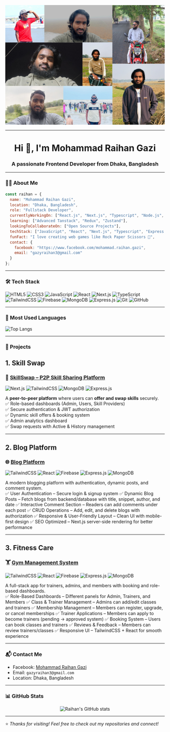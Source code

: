 ![Raihan Gazi](github-readme.png)

---

<h1 align="center">Hi 👋, I'm Mohammad Raihan Gazi</h1>
<h3 align="center">A passionate Frontend Developer from Dhaka, Bangladesh</h3>

---

### 🧑‍💻 About Me


```js
const raihan = {
  name: "Mohammad Raihan Gazi",
  location: "Dhaka, Bangladesh",
  role: "Fullstack Developer",
  currentlyWorkingOn: ["React.js", "Next.js", "Typescript", "Node.js", "Express.js", "Mongodb"],
  learning: ["Advanced Tanstack", "Redux", "Zustand"],
  lookingToCollaborateOn: ["Open Source Projects"],
  techStack: ["JavaScript", "React", "Next.js", "Typescript", "Express.js", "MongoDB", "Tailwind CSS"],
  funFact: "I love creating web games like Rock Paper Scissors 🤘",
  contact: {
    facebook: "https://www.facebook.com/mohammad.raihan.gazi",
    email: "gazyraihan3@gmail.com"
  }
};
```

---

### 🛠️ Tech Stack

![HTML5](https://img.shields.io/badge/HTML5-E34F26?style=for-the-badge&logo=html5&logoColor=white)
![CSS3](https://img.shields.io/badge/CSS3-1572B6?style=for-the-badge&logo=css3&logoColor=white)
![JavaScript](https://img.shields.io/badge/JavaScript-F7DF1E?style=for-the-badge&logo=javascript&logoColor=black)
![React](https://img.shields.io/badge/React-20232A?style=for-the-badge&logo=react&logoColor=61DAFB)
![Next.js](https://img.shields.io/badge/Next.js-000000?style=for-the-badge&logo=nextdotjs&logoColor=white)
![TypeScript](https://img.shields.io/badge/TypeScript-3178C6?style=for-the-badge&logo=typescript&logoColor=white)
![TailwindCSS](https://img.shields.io/badge/Tailwind_CSS-38B2AC?style=for-the-badge&logo=tailwind-css&logoColor=white)
![Firebase](https://img.shields.io/badge/Firebase-ffca28?style=for-the-badge&logo=firebase&logoColor=black)
![MongoDB](https://img.shields.io/badge/MongoDB-4EA94B?style=for-the-badge&logo=mongodb&logoColor=white)
![Express.js](https://img.shields.io/badge/Express.js-000000?style=for-the-badge&logo=express&logoColor=white)
![Git](https://img.shields.io/badge/Git-F05032?style=for-the-badge&logo=git&logoColor=white)
![GitHub](https://img.shields.io/badge/GitHub-181717?style=for-the-badge&logo=github&logoColor=white)

---

### 🧠 Most Used Languages

![Top Langs](https://github-readme-stats.vercel.app/api/top-langs/?username=gaziraihan1&layout=compact&theme=radical)

---

### 📁 Projects

<h2>1. Skill Swap</h2>

### 🔄 [SkillSwap – P2P Skill Sharing Platform](https://github.com/gaziraihan1/skill-swap-client)  
![Next.js](https://img.shields.io/badge/Next.js-000000?style=for-the-badge&logo=nextdotjs&logoColor=white)
![TailwindCSS](https://img.shields.io/badge/Tailwind_CSS-38B2AC?style=for-the-badge&logo=tailwind-css&logoColor=white)
![MongoDB](https://img.shields.io/badge/MongoDB-4EA94B?style=for-the-badge&logo=mongodb&logoColor=white)
![Express.js](https://img.shields.io/badge/Express.js-000000?style=for-the-badge&logo=express&logoColor=white)

A **peer-to-peer platform** where users can **offer and swap skills** securely.  
✅ Role-based dashboards (Admin, Users, Skill Providers)  
✅ Secure authentication & JWT authorization  
✅ Dynamic skill offers & booking system  
✅ Admin analytics dashboard  
✅ Swap requests with Active & History management  

---

<h2>2. Blog Platform</h2>

### 🌐 [Blog Platform](https://github.com/yourusername/blog-platform)  
![TailwindCSS](https://img.shields.io/badge/Tailwind_CSS-38B2AC?style=for-the-badge&logo=tailwind-css&logoColor=white)
![React](https://img.shields.io/badge/React-20232A?style=for-the-badge&logo=react&logoColor=61DAFB)
![Firebase](https://img.shields.io/badge/Firebase-ffca28?style=for-the-badge&logo=firebase&logoColor=black)
![Express.js](https://img.shields.io/badge/Express.js-000000?style=for-the-badge&logo=express&logoColor=white)
![MongoDB](https://img.shields.io/badge/MongoDB-4EA94B?style=for-the-badge&logo=mongodb&logoColor=white)

A modern blogging platform with authentication, dynamic posts, and comment system.  
✅ User Authentication – Secure login & signup system
✅ Dynamic Blog Posts – Fetch blogs from backend/database with title, snippet, author, and date
✅ Interactive Comment Section – Readers can add comments under each post
✅ CRUD Operations – Add, edit, and delete blogs with authorization
✅ Responsive & User-Friendly Layout – Clean UI with mobile-first design
✅ SEO Optimized – Next.js server-side rendering for better performance

---

<h2>3. Fitness Care</h2>

### 🏋️ [Gym Management System](https://github.com/yourusername/gym-management)  
![TailwindCSS](https://img.shields.io/badge/Tailwind_CSS-38B2AC?style=for-the-badge&logo=tailwind-css&logoColor=white)
![React](https://img.shields.io/badge/React-20232A?style=for-the-badge&logo=react&logoColor=61DAFB)
![Firebase](https://img.shields.io/badge/Firebase-ffca28?style=for-the-badge&logo=firebase&logoColor=black)
![Express.js](https://img.shields.io/badge/Express.js-000000?style=for-the-badge&logo=express&logoColor=white)
![MongoDB](https://img.shields.io/badge/MongoDB-4EA94B?style=for-the-badge&logo=mongodb&logoColor=white)

A full-stack app for trainers, admins, and members with booking and role-based dashboards.  
✅ Role-Based Dashboards – Different panels for Admin, Trainers, and Members
✅ Class & Trainer Management – Admins can add/edit classes and trainers
✅ Membership Management – Members can register, upgrade, or cancel memberships
✅ Trainer Applications – Members can apply to become trainers (pending → approved system)
✅ Booking System – Users can book classes and trainers
✅ Reviews & Feedback – Members can review trainers/classes
✅ Responsive UI – TailwindCSS + React for smooth experience


---

### 📬 Contact Me

- Facebook: [Mohammad Raihan Gazi](https://www.facebook.com/mohammad.raihan.gazi)
- Email: `gazyraihan3@gmail.com`
- Location: Dhaka, Bangladesh

---

### 📊 GitHub Stats

<p align="center">
  <img src="https://github-readme-stats.vercel.app/api?username=gaziraihan1&show_icons=true&theme=radical" alt="Raihan's GitHub stats" />
</p>

---

⭐️ *Thanks for visiting! Feel free to check out my repositories and connect!*

